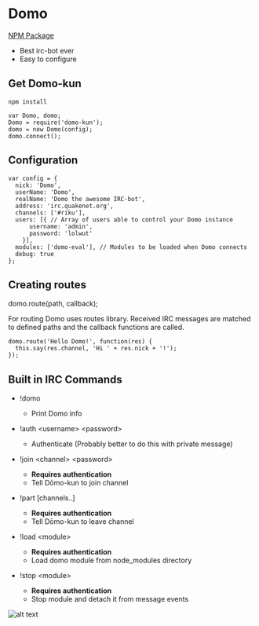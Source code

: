 # Domo
[NPM Package](https://npmjs.org/package/domo-kun)

* Best irc-bot ever
* Easy to configure

## Get Domo-kun

```
npm install
```
```
var Domo, domo;
Domo = require('domo-kun');
domo = new Domo(config);
domo.connect();
```

## Configuration
````
var config = {
  nick: 'Domo',
  userName: 'Domo',
  realName: 'Domo the awesome IRC-bot',
  address: 'irc.quakenet.org',
  channels: ['#riku'],
  users: [{ // Array of users able to control your Domo instance
      username: 'admin',
      password: 'lolwut'
    }],
  modules: ['domo-eval'], // Modules to be loaded when Domo connects
  debug: true
};

````
## Creating routes

domo.route(path, callback);

For routing Domo uses routes library. Received IRC messages are matched to defined paths and the callback functions are called.

````
domo.route('Hello Domo!', function(res) {
  this.say(res.channel, 'Hi ' + res.nick + '!');
});
````
## Built in IRC Commands
* !domo
  * Print Domo info


* !auth &lt;username&gt; &lt;password&gt;
  * Authenticate (Probably better to do this with private message)


* !join &lt;channel&gt; &lt;password&gt;
  * __Requires authentication__
  * Tell Dōmo-kun to join channel


* !part [channels..]
  * __Requires authentication__
  * Tell Dōmo-kun to leave channel


* !load &lt;module&gt;
  * __Requires authentication__
  * Load domo module from node_modules directory


* !stop &lt;module&gt;
  * __Requires authentication__
  * Stop module and detach it from message events

![alt text](http://1.bp.blogspot.com/-VJRt-hZit4I/TbjjDINykBI/AAAAAAAABts/E3L3GFL5_hs/s800/09299bd81d5c92fc1e5461d8e04b2e64.gif "Domo")
